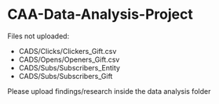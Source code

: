 # CAA-Data-Analysis-Project

Files not uploaded:
- CADS/Clicks/Clickers_Gift.csv
- CADS/Opens/Openers_Gift.csv
- CADS/Subs/Subscribers_Entity
- CADS/Subs/Subscribers_Gift


Please upload findings/research inside the data analysis folder
